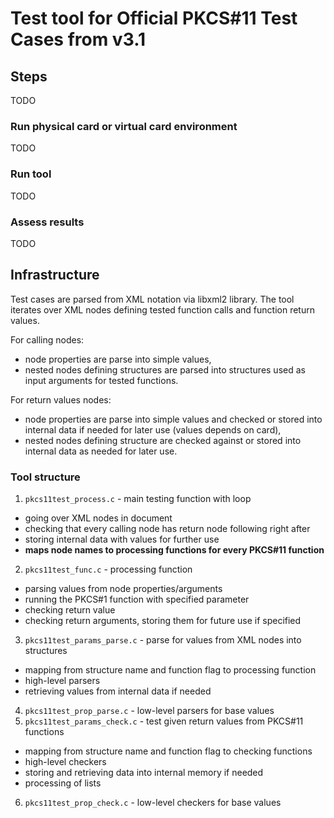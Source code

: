 # Test tool for Official PKCS#11 Test Cases from v3.1

## Steps

TODO

### Run physical card or virtual card environment

TODO

### Run tool

TODO

### Assess results

TODO

## Infrastructure

Test cases are parsed from XML notation via libxml2 library. The tool iterates over XML nodes defining tested function calls and function return values.

For calling nodes:

* node properties are parse into simple values,
* nested nodes defining structures are parsed into structures used as input arguments for tested functions.

For return values nodes:

* node properties are parse into simple values and checked or stored into internal data if needed for later use (values depends on card),
* nested nodes defining structure are checked against or stored into internal data as needed for later use.

### Tool structure

1. `pkcs11test_process.c` - main testing function with loop

  * going over XML nodes in document
  * checking that every calling node has return node following right after
  * storing internal data with values for further use
  * **maps node names to processing functions for every PKCS#11 function**

2. `pkcs11test_func.c` - processing function

  * parsing values from node properties/arguments
  * running the PKCS#1 function with specified parameter
  * checking return value
  * checking return arguments, storing them for future use if specified

3. `pkcs11test_params_parse.c` - parse for values from XML nodes into structures

  * mapping from structure name and function flag to processing function
  * high-level parsers
  * retrieving values from internal data if needed

4. `pkcs11test_prop_parse.c` - low-level parsers for base values
5. `pkcs11test_params_check.c` - test given return values from PKCS#11 functions

  * mapping from structure name and function flag to checking functions
  * high-level checkers
  * storing and retrieving data into internal memory if needed
  * processing of lists

6. `pkcs11test_prop_check.c` - low-level checkers for base values
